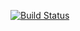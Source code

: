 [![Build Status](https://travis-ci.org/chamaconekt/fines.svg?branch=master)](https://travis-ci.org/chamaconekt/fines)